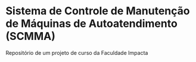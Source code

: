 # Sistema de Controle de Manutenção de Máquinas de Autoatendimento (SCMMA)

Repositório de um projeto de curso da Faculdade Impacta

